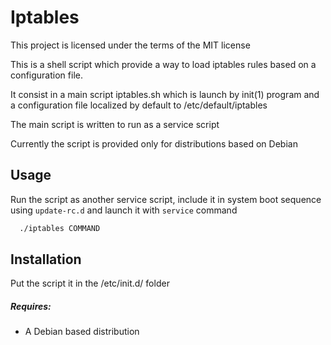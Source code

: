 # Iptables

This project is licensed under the terms of the MIT license

This is a shell script which provide a way to load iptables rules based on a configuration file.

It consist in a main script iptables.sh which is launch by init(1) program and a configuration file localized by default to /etc/default/iptables

The main script is written to run as a service script

Currently the script is provided only for distributions based on Debian

## Usage

Run the script as another service script, include it in system boot sequence using `update-rc.d` and launch it with `service` command

```bash
  ./iptables COMMAND
```

## Installation

Put the script it in the /etc/init.d/ folder

##### Requires:
  * A Debian based distribution
